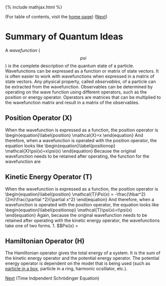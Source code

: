 {% include mathjax.html %}

(For table of contents, visit the [home page](/README.md))
  ([Next](TISE.md))

# Summary of Quantum Ideas

A *wavefunction* ($$psi$$) is the complete description of the quantum state of a particle. Wavefunctions can be expressed as a function or matrix of state vectors. It is often easier to work with wavefunctions when expressed in a matrix of state vectors. Any physical property, called *observables*, of a particle can be extracted from the wavefunction. Observables can be determined by operating on the wave function using different operators, such as the position or energy operator. Operators are matrices that can be multiplied to the wavefunction matrix and result in a matrix of the observables.

## Position Operator (X)

When the wavefunction is expressed as a function, the position operator is 
  \begin{equation}\label{position}
    \mathcal{X}=x
\end{equation}
And therefore, when a wavefunction is operated with the position operator, the equation looks like
  \begin{equation}\label{positionop}
    \mathcal{X}\psi(x)=x\psi(x)
\end{equation}
Because the original wavefunction needs to be retained after operating, the function for the wavefunction are 

## Kinetic Energy Operator (T)

When the wavefunction is expressed as a function, the position operator is 
  \begin{equation}\label{position}
    \mathcal{T}\Psi(x) = -\frac{\hbar^2}{2m}\frac{\partial ^2}{\partial x^2}
\end{equation}
And therefore, when a wavefunction is operated with the position operator, the equation looks like
  \begin{equation}\label{positionop}
    \mathcal{T}\psi(x)=t\psi(x)
\end{equation}
Again, because the original wavefunction needs to be retained after operating with the kinetic energy operator, the wavefunctions take one of two forms.
      1. $$Psi(x) = 
      
## Hamiltonian Operator (H)

The Hamiltonian operator gives the total energy of a system. It is the sum of the kinetic energy operator and the potential energy operator. The potential energy operator is dependent on the model that is being used (such as [particle in a box](PIB.md), particle in a ring, harmonic ocsillator, etc.). 


[Next](TISE.md) (Time Indpendent Schrödinger Equation)
